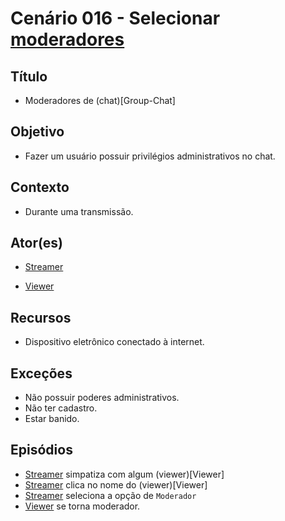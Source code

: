 # Cenário 016 - Selecionar [moderadores](Mods)
 
## Título	
* Moderadores de (chat)[Group-Chat]

## Objetivo
* Fazer um usuário possuir privilégios administrativos no chat.
	
## Contexto
* Durante uma transmissão.

## Ator(es)
* [Streamer](Streamer)

* [Viewer](Viewer)

## Recursos
* Dispositivo eletrônico conectado à internet.
	
## Exceções
* Não possuir poderes administrativos.
* Não ter cadastro.
* Estar banido.

## Episódios
* [Streamer](Streamer)
 simpatiza com algum (viewer)[Viewer]
* [Streamer](Streamer)
 clica no nome do (viewer)[Viewer]
* [Streamer](Streamer)
 seleciona a opção de ```Moderador```
* [Viewer](Viewer) se torna moderador.

